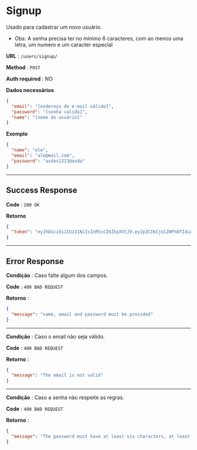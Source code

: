 # Signup

Usado para cadastrar um novo usuário.

- Obs: A senha precisa ter no mínimo 6 caracteres, com ao menos uma letra, um numero e um caracter especial

**URL** : `/users/signup/`

**Method** : `POST`

**Auth required** : NO

**Dados necessários**

```json
{
  "email": "[endereço de e-mail válido]",
  "password": "[senha valida]",
  "name": "[nome do usuário]"
}
```

**Exemplo**

```json
{
  "name": "ale",
  "email": "ale@mail.com",
  "password": "asdas1213@asda"
}
```

---

## Success Response

**Code** : `200 OK`

**Retorno**

```json
{
  "token": "eyJhbGciOiJIUzI1NiIsInR5cCI6IkpXVCJ9.eyJpZCI6IjU1ZWFhOTI4LWY2ZDctNDMwMi1iNGY5LWE5NWU1Y2E3ZTc5MyIsImlhdCI6MTYyNDEzMDE5MywiZXhwIjoxNjI0MjE2NTkzfQ.Cxh1y1LMcTqcj3MJ3qKPiy0wI2NffjrY5JMsTZtOq8o"
}
```

---

## Error Response

**Condição** : Caso falte algum dos campos.

**Code** : `400 BAD REQUEST`

**Retorno** :

```json
{
  "message": "name, email and password must be provided"
}
```

---

**Condição** : Caso o email não seja válido.

**Code** : `400 BAD REQUEST`

**Retorno** :

```json
{
  "message": "The email is not valid"
}
```

---

**Condição** : Caso a senha não respeite as regras.

**Code** : `400 BAD REQUEST`

**Retorno** :

```json
{
  "message": "The password must have at least six characters, at least one letter, one number and one special character"
}
```
